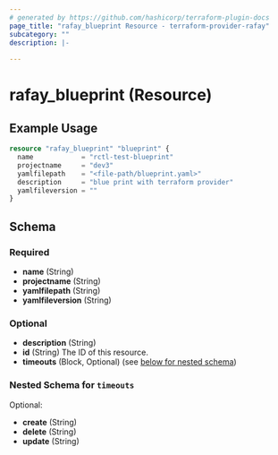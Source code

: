 ```yaml
---
# generated by https://github.com/hashicorp/terraform-plugin-docs
page_title: "rafay_blueprint Resource - terraform-provider-rafay"
subcategory: ""
description: |-
  
---
```


# rafay_blueprint (Resource)



## Example Usage

```terraform
resource "rafay_blueprint" "blueprint" {
  name            = "rctl-test-blueprint"
  projectname     = "dev3"
  yamlfilepath    = "<file-path/blueprint.yaml>"
  description     = "blue print with terraform provider"
  yamlfileversion = ""
}
```

<!-- schema generated by tfplugindocs -->
## Schema

### Required

- **name** (String)
- **projectname** (String)
- **yamlfilepath** (String)
- **yamlfileversion** (String)

### Optional

- **description** (String)
- **id** (String) The ID of this resource.
- **timeouts** (Block, Optional) (see [below for nested schema](#nestedblock--timeouts))

<a id="nestedblock--timeouts"></a>
### Nested Schema for `timeouts`

Optional:

- **create** (String)
- **delete** (String)
- **update** (String)


